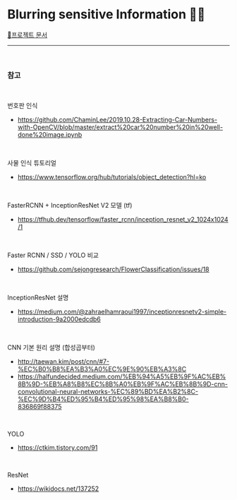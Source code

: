 <h1> Blurring sensitive Information 🚗🙎</h1>

<a href = "https://github.com/sungjun4403/ML_BLURinfo/blob/main/BLUR_%EC%B5%9C%EC%A2%85%EC%95%88.pdf">🌟프로젝트 문서 </a>

----

<br/>

<h3>참고</h3>

<br/>

번호판 인식
- https://github.com/ChaminLee/2019.10.28-Extracting-Car-Numbers-with-OpenCV/blob/master/extract%20car%20number%20in%20well-done%20image.ipynb

<br/>

사물 인식 튜토리얼
- https://www.tensorflow.org/hub/tutorials/object_detection?hl=ko

<br/>

FasterRCNN + InceptionResNet V2 모델 (tf)
- https://tfhub.dev/tensorflow/faster_rcnn/inception_resnet_v2_1024x1024/1

<br/>

Faster RCNN / SSD / YOLO 비교 
- https://github.com/sejongresearch/FlowerClassification/issues/18

<br/>

InceptionResNet 설명
- https://medium.com/@zahraelhamraoui1997/inceptionresnetv2-simple-introduction-9a2000edcdb6

<br/>

CNN 기본 원리 설명 (합성곱부터)
- http://taewan.kim/post/cnn/#7-%EC%B0%B8%EA%B3%A0%EC%9E%90%EB%A3%8C
- https://halfundecided.medium.com/%EB%94%A5%EB%9F%AC%EB%8B%9D-%EB%A8%B8%EC%8B%A0%EB%9F%AC%EB%8B%9D-cnn-convolutional-neural-networks-%EC%89%BD%EA%B2%8C-%EC%9D%B4%ED%95%B4%ED%95%98%EA%B8%B0-836869f88375

<br/>

YOLO
- https://ctkim.tistory.com/91

<br/>

ResNet
- https://wikidocs.net/137252

<br/>

